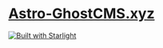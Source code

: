# [Astro-GhostCMS.xyz](https://astro-ghostcms.xyz)

[![Built with Starlight](https://astro.badg.es/v2/built-with-starlight/tiny.svg)](https://starlight.astro.build)
